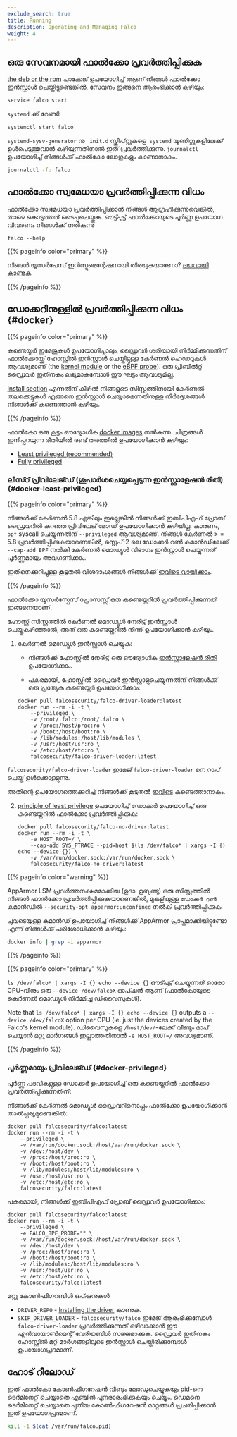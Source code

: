 ```yaml
---
exclude_search: true
title: Running
description: Operating and Managing Falco
weight: 4
---
```



## ഒരു സേവനമായി ഫാൽക്കോ പ്രവർത്തിപ്പിക്കുക

[the deb or the rpm](/docs/getting-started/installation) പാക്കേജ് ഉപയോഗിച്ച് ആണ് നിങ്ങൾ ഫാൽക്കോ ഇൻസ്റ്റാൾ ചെയ്തിട്ടുണ്ടെങ്കിൽ, സേവനം ഇങ്ങനെ ആരംഭിക്കാൻ കഴിയും:

```bash
service falco start
```

 `systemd` ക്ക് വേണ്ടി:
```bash
systemctl start falco
```

`systemd-sysv-generator` നു ` init.d` സ്ക്രിപ്റ്റുകളെ` systemd` യൂണിറ്റുകളിലേക്ക് ഉൾപെടുത്തുവാൻ കഴിയുന്നതിനാൽ ഇത് പ്രവർത്തിക്കുന്നു.
 `journalctl` ഉപയോഗിച്ച് നിങ്ങൾക്ക് ഫാൽകോ ലോഗുകളും കാണാനാകും.

```bash
journalctl -fu falco
```

## ഫാൽക്കോ സ്വമേധയാ പ്രവർത്തിപ്പിക്കുന്ന വിധം

ഫാൽക്കോ സ്വമേധയാ പ്രവർത്തിപ്പിക്കാൻ നിങ്ങൾ ആഗ്രഹിക്കുന്നുവെങ്കിൽ, താഴെ കൊടുത്തത് ടൈപ്പുചെയ്തുക.  ഔട്ട്പുട്ട് ഫാൽക്കോയുടെ പൂർണ്ണ ഉപയോഗ വിവരണം നിങ്ങൾക്ക് നൽകുന്നു
```
falco --help
```

{{% pageinfo color="primary" %}}

നിങ്ങൾ യൂസർപേസ് ഇൻസ്ട്രുമെന്റേഷനായി തിരയുകയാണോ? [ദയവായി കാണുക](/docs/event-sources/drivers/).

{{% /pageinfo %}}


## ഡോക്കറിനുള്ളിൽ പ്രവർത്തിപ്പിക്കുന്ന വിധം {#docker}


{{% pageinfo color="primary" %}}

കണ്ടെയ്നർ ഇമേജുകൾ ഉപയോഗിച്ചാലും, ഡ്രൈവർ ശരിയായി നിർമ്മിക്കുന്നതിന് ഫാൽക്കോയ്ക്ക് ഹോസ്റ്റിൽ ഇൻസ്റ്റാൾ ചെയ്തിട്ടുള്ള കേർണൽ ഹെഡറുകൾ ആവശ്യമാണ് (the [kernel module](/docs/event-sources/drivers/#kernel-module) or the [eBPF probe](/docs/event-sources/drivers/#ebpf-probe)). ഒരു പ്രീബിൽറ്റ് ഡ്രൈവർ ഇതിനകം ലഭ്യമാകുമ്പോൾ ഈ ഘട്ടം ആവശ്യമില്ല.

[Install section](/docs/getting-started/installation) എന്നതിന് കീഴിൽ നിങ്ങളുടെ സിസ്റ്റത്തിനായി കേർണൽ തലക്കെട്ടുകൾ എങ്ങനെ ഇൻസ്റ്റാൾ ചെയ്യാമെന്നതിനുള്ള നിർദ്ദേശങ്ങൾ നിങ്ങൾക്ക് കണ്ടെത്താൻ കഴിയും.

{{% /pageinfo %}}

ഫാൽകോ ഒരു കൂട്ടം ഔദ്യോഗിക [docker images](/docs/getting-started/download#images) നൽകുന്നു.
ചിത്രങ്ങൾ‌ ഇനിപ്പറയുന്ന രീതിയിൽ രണ്ട് തരത്തിൽ ഉപയോഗിക്കാൻ‌ കഴിയും:
- [Least privileged (recommended)](#docker-least-privileged)
- [Fully privileged](#docker-privileged)

### ലീസ്റ് പ്രിവിലേജ്ഡ് (ശുപാർശചെയ്യപ്പെടുന്ന ഇൻസ്റ്റാളേഷൻ രീതി) {#docker-least-privileged}

{{% pageinfo color="primary" %}}

നിങ്ങൾക്ക് കേർണൽ 5.8 എങ്കിലും ഇല്ലെങ്കിൽ നിങ്ങൾക്ക് ഇബിപിഎഫ് പ്രോബ് ഡ്രൈവറിൽ കുറഞ്ഞ പ്രിവിലേജ് മോഡ് ഉപയോഗിക്കാൻ കഴിയില്ല.
കാരണം, `bpf` syscall ചെയ്യുന്നതിന് `--privileged` ആവശ്യമാണ്.
നിങ്ങൾ കേർണൽ > = 5.8 പ്രവർത്തിപ്പിക്കുകയാണെങ്കിൽ, സ്റ്റെപ്-2 ലെ ഡോക്കർ റൺ കമാൻഡിലേക്ക് `--cap-add BPF` നൽകി
കേർണൽ മൊഡ്യൂൾ വിഭാഗം ഇൻസ്റ്റാൾ ചെയ്യുന്നത്  പൂർണ്ണമായും അവഗണിക്കാം.

ഇതിനെക്കുറിച്ചുള്ള കൂടുതൽ വിശദാംശങ്ങൾ നിങ്ങൾക്ക് [ഇവിടെ വായിക്കാം](https://github.com/falcosecurity/falco/issues/1299#issuecomment-653448207).

{{% /pageinfo %}}

ഫാൽക്കോ യൂസർസ്പേസ് പ്രോസസ്സ് ഒരു കണ്ടെയ്നറിൽ പ്രവർത്തിപ്പിക്കുന്നത് ഇങ്ങനെയാണ്.

ഹോസ്റ്റ് സിസ്റ്റത്തിൽ കേർണൽ മൊഡ്യൂൾ നേരിട്ട് ഇൻസ്റ്റാൾ ചെയ്തുകഴിഞ്ഞാൽ, അത് ഒരു കണ്ടെയ്നറിൽ നിന്ന് ഉപയോഗിക്കാൻ കഴിയും.

1. കേർണൽ മൊഡ്യൂൾ ഇൻസ്റ്റാൾ ചെയ്യുക:

    - നിങ്ങൾക്ക് ഹോസ്റ്റിൽ നേരിട്ട് ഒരു ഔദ്യോഗിക [ഇൻസ്റ്റാളേഷൻ രീതി](/docs/getting-started/installation) ഉപയോഗിക്കാം.

    - പകരമായി, ഹോസ്റ്റിൽ ഡ്രൈവർ ഇൻസ്റ്റാളുചെയ്യുന്നതിന് നിങ്ങൾക്ക് ഒരു പ്രത്യേക കണ്ടെയ്നർ ഉപയോഗിക്കാം:

    ```shell
    docker pull falcosecurity/falco-driver-loader:latest
    docker run --rm -i -t \
        --privileged \
        -v /root/.falco:/root/.falco \
        -v /proc:/host/proc:ro \
        -v /boot:/host/boot:ro \
        -v /lib/modules:/host/lib/modules \
        -v /usr:/host/usr:ro \
        -v /etc:/host/etc:ro \
        falcosecurity/falco-driver-loader:latest
    ```


`falcosecurity/falco-driver-loader` ഇമേജ്  `falco-driver-loader` നെ റാപ് ചെയ്ത് ഉൾക്കൊള്ളുന്നു.

അതിന്റെ ഉപയോഗത്തെക്കുറിച്ച് നിങ്ങൾക്ക് കൂടുതൽ [ഇവിടെ](/docs/getting-started/installation#install-driver) കണ്ടെത്താനാകും.

2. [principle of least privilege](https://en.wikipedia.org/wiki/Principle_of_least_privilege) ഉപയോഗിച്ച് ഡോക്കർ ഉപയോഗിച്ച് ഒരു കണ്ടെയ്നറിൽ ഫാൽക്കോ പ്രവർത്തിപ്പിക്കുക:

    ```shell
    docker pull falcosecurity/falco-no-driver:latest
    docker run --rm -i -t \
        -e HOST_ROOT=/ \
        --cap-add SYS_PTRACE --pid=host $(ls /dev/falco* | xargs -I {} echo --device {}) \
        -v /var/run/docker.sock:/var/run/docker.sock \
        falcosecurity/falco-no-driver:latest
    ```


{{% pageinfo color="warning" %}}

AppArmor LSM പ്രവർത്തനക്ഷമമാക്കിയ (ഉദാ. ഉബുണ്ടു) ഒരു സിസ്റ്റത്തിൽ നിങ്ങൾ ഫാൽക്കോ പ്രവർത്തിപ്പിക്കുകയാണെങ്കിൽ, മുകളിലുള്ള `ഡോക്കർ റൺ` കമാൻഡീൽ `--security-opt apparmor:unconfined` നൽകി പ്രവർത്തിപ്പിക്കുക.

ചുവടെയുള്ള കമാൻഡ് ഉപയോഗിച്ച് നിങ്ങൾക്ക് AppArmor പ്രാപ്തമാക്കിയിട്ടുണ്ടോ എന്ന് നിങ്ങൾക്ക് പരിശോധിക്കാൻ കഴിയും:

```bash
docker info | grep -i apparmor
```

{{% /pageinfo %}}


{{% pageinfo color="primary" %}}


`ls /dev/falco* | xargs -I {} echo --device {}` ഔട്പുട്ട് ചെയ്യുന്നത് ഓരോ CPU-വിനും ഒരു  `--device /dev/falcoX` ഓപ്ഷൻ ആണ് (ഫാൽകോയുടെ കെർണൽ മൊഡ്യൂൾ നിർമ്മിച്ച ഡിവൈസുകൾ).


Note that `ls /dev/falco* | xargs -I {} echo --device {}` outputs a `--device /dev/falcoX` option per CPU (ie. just the devices created by the Falco's kernel module). ഡിവൈസുകളെ `/host/dev/`-ലേക്ക് വീണ്ടും മാപ് ചെയ്യാൻ മറ്റു മാർഗങ്ങൾ ഇല്ലാത്തതിനാൽ  `-e HOST_ROOT=/` അവശ്യമാണ്.

{{% /pageinfo %}}

### പൂർണ്ണമായും പ്രിവിലേജ്ഡ് {#docker-privileged}

പൂർണ്ണ പദവികളുള്ള ഡോക്കർ ഉപയോഗിച്ച് ഒരു കണ്ടെയ്നറിൽ ഫാൽക്കോ പ്രവർത്തിപ്പിക്കുന്നതിന്:

നിങ്ങൾക്ക് കേർണൽ മൊഡ്യൂൾ ഡ്രൈവറിനൊപ്പം ഫാൽക്കോ ഉപയോഗിക്കാൻ താൽപ്പര്യമുണ്ടെങ്കിൽ:

```shell
docker pull falcosecurity/falco:latest
docker run --rm -i -t \
    --privileged \
    -v /var/run/docker.sock:/host/var/run/docker.sock \
    -v /dev:/host/dev \
    -v /proc:/host/proc:ro \
    -v /boot:/host/boot:ro \
    -v /lib/modules:/host/lib/modules:ro \
    -v /usr:/host/usr:ro \
    -v /etc:/host/etc:ro \
    falcosecurity/falco:latest
```

പകരമായി, നിങ്ങൾക്ക് ഇബി‌പി‌എഫ് പ്രോബ് ഡ്രൈവർ ഉപയോഗിക്കാം:

```shell
docker pull falcosecurity/falco:latest
docker run --rm -i -t \
    --privileged \
    -e FALCO_BPF_PROBE="" \
    -v /var/run/docker.sock:/host/var/run/docker.sock \
    -v /dev:/host/dev \
    -v /proc:/host/proc:ro \
    -v /boot:/host/boot:ro \
    -v /lib/modules:/host/lib/modules:ro \
    -v /usr:/host/usr:ro \
    -v /etc:/host/etc:ro \
    falcosecurity/falco:latest
```

മറ്റു കോൺഫിഗറബിൾ ഒപ്ഷനുകൾ

- `DRIVER_REPO` - [Installing the driver](https://falco.org/docs/getting-started/installation/#install-driver)  കാണുക.
- `SKIP_DRIVER_LOADER` - `falcosecurity/falco` ഇമേജ് ആരംഭിക്കുമ്പോൾ `falco-driver-loader` പ്രവർത്തിക്കുന്നത് ഒഴിവാക്കാൻ ഈ എൻവയോൺമെന്റ് വേരിയബിൾ സജ്ജമാക്കുക. ഡ്രൈവർ ഇതിനകം ഹോസ്റ്റിൽ മറ്റ് മാർഗങ്ങളിലൂടെ ഇൻസ്റ്റാൾ ചെയ്തിരിക്കുമ്പോൾ ഉപയോഗപ്രദമാണ്.

## ഹോട് റീലോഡ്

ഇത് ഫാൽകോ കോൺഫിഗറേഷൻ വീണ്ടും ലോഡുചെയ്യുകയും pid-നെ ടെർമിനേറ്റ് ചെയ്യാതെ എഞ്ചിൻ പുനരാരംഭിക്കുകയും ചെയ്യും. ഡെമനെ ടെർമിനേറ്റ് ചെയ്യാതെ പുതിയ കോൺഫിഗറേഷൻ മാറ്റങ്ങൾ പ്രചരിപ്പിക്കാൻ ഇത് ഉപയോഗപ്രദമാണ്.


```bash
kill -1 $(cat /var/run/falco.pid)
```
